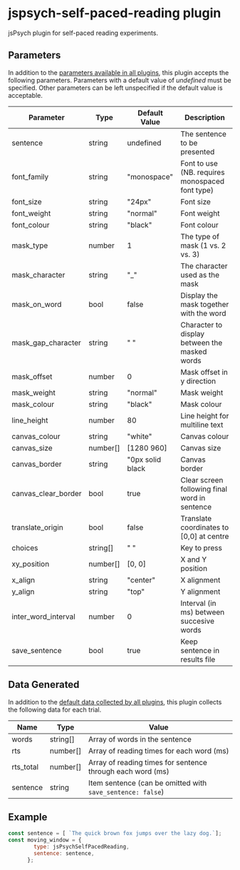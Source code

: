 # jspsych-self-paced-reading plugin

jsPsych plugin for self-paced reading experiments.

## Parameters

In addition to the [parameters available in all plugins](https://www.jspsych.org/overview/plugins#parameters-available-in-all-plugins), this plugin accepts the following parameters. Parameters with a default value of *undefined* must be specified. Other parameters can be left unspecified if the default value is acceptable.

| Parameter              | Type     | Default Value    | Description                                             |
| ---------------------- | -------- | -----------------| ------------------------------------------------------- |
| sentence               | string   | undefined        | The sentence to be presented                            |
| font_family            | string   | "monospace"      | Font to use (NB. requires monospaced font type)         |
| font_size              | string   | "24px"           | Font size                                               |
| font_weight            | string   | "normal"         | Font weight                                             |
| font_colour            | string   | "black"          | Font colour                                             |
| mask_type              | number   | 1                | The type of mask (1 vs. 2 vs. 3)                        |
| mask_character         | string   | "_"              | The character used as the mask                          |
| mask_on_word           | bool     | false            | Display the mask together with the word                 |
| mask_gap_character     | string   | " "              | Character to display between the masked words           |
| mask_offset            | number   | 0                | Mask offset in y direction                              |
| mask_weight            | string   | "normal"         | Mask weight                                             |
| mask_colour            | string   | "black"          | Mask colour                                             |
| line_height            | number   | 80               | Line height for multiline text                          |
| canvas_colour          | string   | "white"          | Canvas colour                                           |
| canvas_size            | number[] | [1280 960]       | Canvas size                                             |
| canvas_border          | string   | "0px solid black | Canvas border                                           |
| canvas_clear_border    | bool     | true             | Clear screen following final word in sentence           |
| translate_origin       | bool     | false            | Translate coordinates to [0,0] at centre                |
| choices                | string[] | " "              | Key to press                                            |
| xy_position            | number[] | [0, 0]           | X and Y position                                        |
| x_align                | string   | "center"         | X alignment                                             |
| y_align                | string   | "top"            | Y alignment                                             |
| inter_word_interval    | number   | 0                | Interval (in ms) between succesive words                |
| save_sentence          | bool     | true             | Keep sentence in results file                           |

## Data Generated

In addition to the [default data collected by all plugins](https://www.jspsych.org/overview/plugins#data-collected-by-all-plugins), this plugin collects the following data for each trial.

| Name      | Type     | Value                                                      |
| --------- | -------- | ---------------------------------------------------------- |
| words     | string[] | Array of words in the sentence                             |
| rts       | number[] | Array of reading times for each word (ms)                  |
| rts_total | number[] | Array of reading times for sentence through each word (ms) |
| sentence  | string   | Item sentence (can be omitted with `save_sentence: false`) |

## Example 

```javascript
const sentence = [ `The quick brown fox jumps over the lazy dog.`];
const moving_window = {
        type: jsPsychSelfPacedReading,
        sentence: sentence,
      };
```
